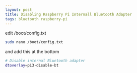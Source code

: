 ```yaml
---
layout: post
title: Disabling Raspberry Pi Internall Bluetooth Adapter 
tags: bluetooth raspberry-pi
---
```


edit /boot/config.txt
````bash
sudo nano /boot/config.txt
````

and add this at the bottom

````bash
# Disable internal Bluetooth adapter
dtoverlay=pi3-disable-bt
````
